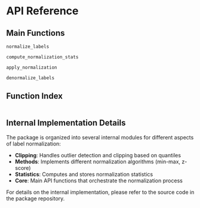 # API Reference

## Main Functions

```@docs
normalize_labels
```

```@docs
compute_normalization_stats
```

```@docs
apply_normalization
```

```@docs
denormalize_labels
```

## Function Index

```@index
```

## Internal Implementation Details

The package is organized into several internal modules for different aspects of label normalization:

- **Clipping**: Handles outlier detection and clipping based on quantiles
- **Methods**: Implements different normalization algorithms (min-max, z-score)
- **Statistics**: Computes and stores normalization statistics
- **Core**: Main API functions that orchestrate the normalization process

For details on the internal implementation, please refer to the source code in the package repository.
